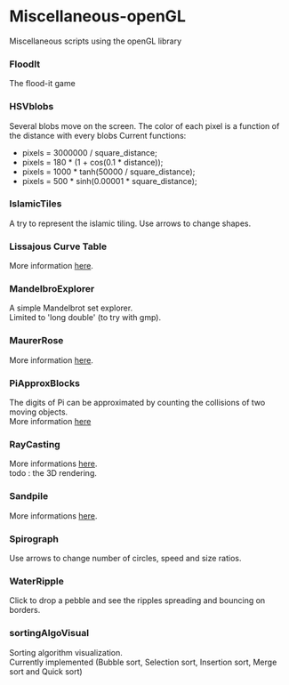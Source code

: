 # Miscellaneous-openGL
Miscellaneous scripts using the openGL library
  
### FloodIt
The flood-it game

### HSVblobs
Several blobs move on the screen.
The color of each pixel is a function of the distance with every blobs
Current functions:
 - pixels = 3000000 / square_distance;
 - pixels = 180 * (1 + cos(0.1 * distance));
 - pixels = 1000 * tanh(50000 / square_distance);
 - pixels = 500 * sinh(0.00001 * square_distance);

### IslamicTiles
A try to represent the islamic tiling. Use arrows to change shapes.

### Lissajous Curve Table
More information [here](https://en.wikipedia.org/wiki/Lissajous_curve).

### MandelbroExplorer
A simple Mandelbrot set explorer.  
Limited to 'long double' (to try with gmp).

### MaurerRose
More information [here](https://en.wikipedia.org/wiki/Maurer_rose).

### PiApproxBlocks
The digits of Pi can be approximated by counting the collisions of two moving objects.  
More information [here](https://shreevatsa.wordpress.com/2014/06/23/colliding-balls-approximate-pi/)

### RayCasting
More informations [here](https://en.wikipedia.org/wiki/Ray_casting).  
todo : the 3D rendering.

### Sandpile
More informations [here](https://en.wikipedia.org/wiki/Abelian_sandpile_model).

### Spirograph
Use arrows to change number of circles, speed and size ratios.

### WaterRipple
Click to drop a pebble and see the ripples spreading and bouncing on borders.

### sortingAlgoVisual
Sorting algorithm visualization.  
Currently implemented (Bubble sort, Selection sort, Insertion sort, Merge sort and Quick sort)
